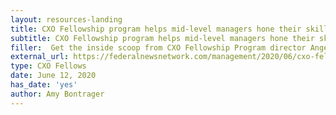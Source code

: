 ```yaml
---
layout: resources-landing
title: CXO Fellowship program helps mid-level managers hone their skills
subtitle: CXO Fellowship program helps mid-level managers hone their skills
filler:  Get the inside scoop from CXO Fellowship Program director Angela McPherson (a program alum herself!) about the invaluable experience CXO Fellows from across government gain in the year-long program. 
external_url: https://federalnewsnetwork.com/management/2020/06/cxo-fellowship-program-helps-mid-level-managers-hone-their-skills/
type: CXO Fellows
date: June 12, 2020
has_date: 'yes'
author: Amy Bontrager
---
```

